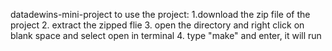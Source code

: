 datadewins-mini-project
to use the project: 1.download the zip file of the project 2. extract the zipped flie 3. open the directory and right click on blank space and select open in terminal 4. type "make" and enter, it will run

